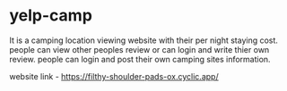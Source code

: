 # yelp-camp

It is a camping location viewing website with their per night staying cost.
people can view other peoples review or can login and write thier own review.
people can login and post their own camping sites information. 

website link - https://filthy-shoulder-pads-ox.cyclic.app/
